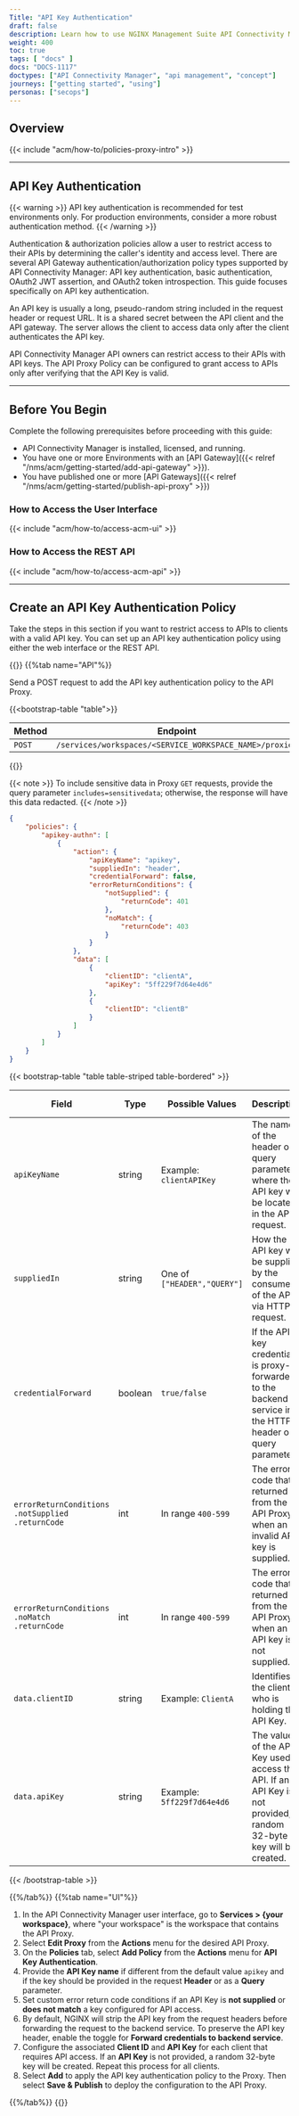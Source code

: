 ```yaml
---
Title: "API Key Authentication"
draft: false
description: Learn how to use NGINX Management Suite API Connectivity Manager to secure API Gateways by applying an API key authentication policy.
weight: 400
toc: true
tags: [ "docs" ]
docs: "DOCS-1117"
doctypes: ["API Connectivity Manager", "api management", "concept"]
journeys: ["getting started", "using"]
personas: ["secops"]
---
```


## Overview

{{< include "acm/how-to/policies-proxy-intro" >}}

---

## API Key Authentication

{{< warning >}} API key authentication is recommended for test environments only. For production environments, consider a more robust authentication method. {{< /warning >}}

Authentication & authorization policies allow a user to restrict access to their APIs by determining the caller's identity and access level. There are several API Gateway authentication/authorization policy types supported by API Connectivity Manager: API key authentication, basic authentication, OAuth2 JWT assertion, and OAuth2 token introspection. This guide focuses specifically on API key authentication.

An API key is usually a long, pseudo-random string included in the request header or request URL. It is a shared secret between the API client and the API gateway. The server allows the client to access data only after the client authenticates the API key.

API Connectivity Manager API owners can restrict access to their APIs with API keys. The API Proxy Policy can be configured to grant access to APIs only after verifying that the API Key is valid.

---

## Before You Begin

Complete the following prerequisites before proceeding with this guide:

- API Connectivity Manager is installed, licensed, and running.
- You have one or more Environments with an [API Gateway]({{< relref "/nms/acm/getting-started/add-api-gateway" >}}).
- You have published one or more [API Gateways]({{< relref "/nms/acm/getting-started/publish-api-proxy" >}})

### How to Access the User Interface

{{< include "acm/how-to/access-acm-ui" >}}

### How to Access the REST API

{{< include "acm/how-to/access-acm-api" >}}

---

## Create an API Key Authentication Policy

Take the steps in this section if you want to restrict access to APIs to clients with a valid API key. You can set up an API key authentication policy using either the web interface or the REST API.

{{<tabs name="add_api_key_policy">}}
{{%tab name="API"%}}

Send a POST request to add the API key authentication policy to the API Proxy.


{{<bootstrap-table "table">}}

| Method   | Endpoint                                                |
|----------|---------------------------------------------------------|
| `POST`   | `/services/workspaces/<SERVICE_WORKSPACE_NAME>/proxies` |

{{</bootstrap-table>}}


{{< note >}} To include sensitive data in Proxy `GET` requests, provide the query parameter `includes=sensitivedata`; otherwise, the response will have this data redacted. {{< /note >}}

```json
{
	"policies": {
		"apikey-authn": [
			{
				"action": {
					"apiKeyName": "apikey",
					"suppliedIn": "header",
					"credentialForward": false,
					"errorReturnConditions": {
						"notSupplied": {
							"returnCode": 401
						},
						"noMatch": {
							"returnCode": 403
						}
					}
				},
				"data": [
					{
						"clientID": "clientA",
						"apiKey": "5ff229f7d64e4d6"
					},
					{
						"clientID": "clientB"
					}
				]
			}
		]
	}
}
```


{{< bootstrap-table "table table-striped table-bordered" >}}

| Field                                                      | Type | Possible Values            | Description                                                                                                           | Required | Default value |
|------------------------------------------------------------|----------|----------------------------|-----------------------------------------------------------------------------------------------------------------------|----------|---------------|
| `apiKeyName`                                               | string   | Example: `clientAPIKey`    | The name of the header or query parameter where the API key will be located in the API request.                       | No       | `apikey`      |
| `suppliedIn`                                               | string   | One of `["HEADER","QUERY"]`| How the API key will be supplied by the consumer of the API via HTTP request.                                         | No       | `HEADER`      |
| `credentialForward`                                        | boolean  | `true/false`               | If the API key credential is proxy-forwarded to the backend service in the HTTP header or query parameters.           | No       | `False`       |
| `errorReturnConditions`<br>`.notSupplied`<br>`.returnCode` | int      | In range `400-599`         | The error code that is returned from the API Proxy when an invalid API key is supplied.                               | No       | `401`         |
| `errorReturnConditions`<br>`.noMatch`<br>`.returnCode`     | int      | In range `400-599`         | The error code that is returned from the API Proxy when an API key is not supplied.                                   | No       | `403`         |
| `data.clientID`                                            | string   | Example: `ClientA`         | Identifies the client who is holding the API Key.                                                                     | Yes      | N/A           |
| `data.apiKey`                                              | string   | Example: `5ff229f7d64e4d6` | The value of the API Key used to access the API. If an API Key is not provided, a random 32-byte key will be created. | No       | N/A           |

{{< /bootstrap-table >}}


{{%/tab%}}
{{%tab name="UI"%}}

1. In the API Connectivity Manager user interface, go to **Services > \{your workspace}**, where "your workspace" is the workspace that contains the API Proxy.
2. Select **Edit Proxy** from the **Actions** menu for the desired API Proxy.
3. On the **Policies** tab, select **Add Policy** from the **Actions** menu for **API Key Authentication**.
4. Provide the **API Key name** if different from the default value `apikey` and if the key should be provided in the request **Header** or as a **Query** parameter.
5. Set custom error return code conditions if an API Key is **not supplied** or **does not match** a key configured for API access.
6. By default, NGINX will strip the API key from the request headers before forwarding the request to the backend service. To preserve the API key header, enable the toggle for **Forward credentials to backend service**.
7. Configure the associated **Client ID** and **API Key** for each client that requires API access. If an **API Key** is not provided, a random 32-byte key will be created. Repeat this process for all clients.
8. Select **Add** to apply the API key authentication policy to the Proxy. Then select **Save & Publish** to deploy the configuration to the API Proxy.

{{%/tab%}}
{{</tabs>}}
